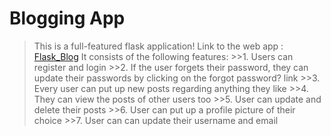 # Blogging App

>This is a full-featured flask application!
>Link to the web app : [Flask_Blog](https://blog-flaskwebapp.herokuapp.com)
>It consists of the following features:
    >>1. Users can register and login
    >>2. If the user forgets their password, they can update their passwords by clicking on the forgot password? link
    >>3. Every user can put up new posts regarding anything they like
    >>4. They can view the posts of other users too 
    >>5. User can update and delete their posts 
    >>6. User can put up a profile picture of their choice
    >>7. User can can update their username and email
